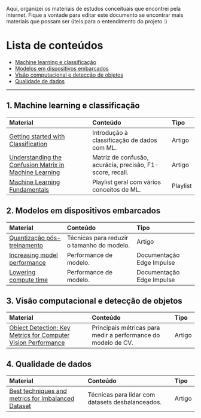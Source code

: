 <p>Aqui, organizei os materiais de estudos conceituais que encontrei pela internet. Fique a vontade para editar este documento se encontrar mais materiais que possam ser úteis para o entendimento do projeto :)</p>

<h1>Lista de conteúdos</h1>

<ul>
    <li><a href="#tema1">Machine learning e classificação</a></li>
    <li><a href="#tema2">Modelos em dispositivos embarcados</a></li>
    <li><a href="#tema3">Visão computacional e detecção de objetos</a></li>
    <li><a href="#tema4">Qualidade de dados</a></li>
</ul>

<hr>

<h2 id="tema1">1. Machine learning e classificação</h2>

Material | Conteúdo | Tipo
:-- | :-- | :--
[Getting started with Classification](https://www.geeksforgeeks.org/machine-learning/getting-started-with-classification/) | Introdução à classificação de dados com ML. | Artigo
[Understanding the Confusion Matrix in Machine Learning](https://www.geeksforgeeks.org/machine-learning/confusion-matrix-machine-learning/) | Matriz de confusão, acurácia, precisão, F1-score, recall. | Artigo
[Machine Learning Fundamentals](https://www.youtube.com/playlist?list=PLblh5JKOoLUICTaGLRoHQDuF_7q2GfuJF) | Playlist geral com vários conceitos de ML. | Playlist

<h2 id="tema2">2. Modelos em dispositivos embarcados</h2>

Material | Conteúdo | Tipo
:-- | :-- | :--
[Quantização pós-treinamento](https://ai.google.dev/edge/litert/models/post_training_quantization?hl=pt-br) | Técnicas para reduzir o tamanho do modelo. | Artigo
[Increasing model performance](https://docs.edgeimpulse.com/knowledge/guides/increasing-model-performance) | Performance de modelo. | Documentação Edge Impulse
[Lowering compute time](https://docs.edgeimpulse.com/knowledge/guides/lowering-compute-time) | Performance de modelo. | Documentação Edge Impulse

<h2 id="tema3">3. Visão computacional e detecção de objetos</h2>

Material | Conteúdo | Tipo
:-- | :-- | :--
[Object Detection: Key Metrics for Computer Vision Performance](https://labelyourdata.com/articles/object-detection-metrics) | Principais métricas para medir a performance do modelo de CV. | Artigo

<h2 id="tema4">4. Qualidade de dados</h2>

Material | Conteúdo | Tipo
:-- | :-- | :--
[Best techniques and metrics for Imbalanced Dataset](https://www.kaggle.com/code/marcinrutecki/best-techniques-and-metrics-for-imbalanced-dataset) | Técnicas para lidar com datasets desbalanceados. | Artigo